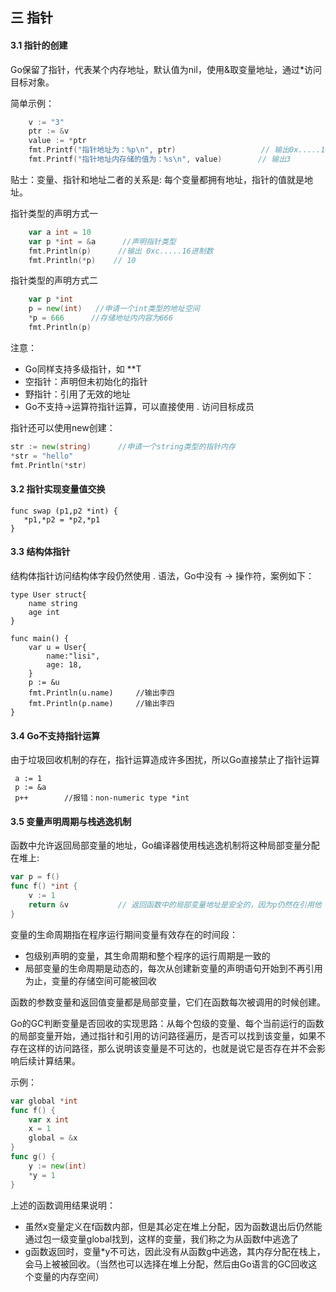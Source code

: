 ## 三 指针

#### 3.1 指针的创建

Go保留了指针，代表某个内存地址，默认值为nil，使用&取变量地址，通过*访问目标对象。  

简单示例：
```go
	v := "3"
	ptr := &v
	value := *ptr
	fmt.Printf("指针地址为：%p\n", ptr)					// 输出0x.....16进制数
	fmt.Printf("指针地址内存储的值为：%s\n", value)		// 输出3
```

贴士：变量、指针和地址二者的关系是: 每个变量都拥有地址，指针的值就是地址。

指针类型的声明方式一
```go
	var a int = 10
	var p *int = &a	     //声明指针类型
	fmt.Println(p)      //输出 0xc.....16进制数
	fmt.Println(*p)    // 10 
```

指针类型的声明方式二
```go
    var p *int
    p = new(int)   //申请一个int类型的地址空间
    *p = 666      //存储地址内内容为666
    fmt.Println(p)
```

注意：
- Go同样支持多级指针，如 **T
- 空指针：声明但未初始化的指针  
- 野指针：引用了无效的地址
- Go不支持->运算符指针运算，可以直接使用 . 访问目标成员

指针还可以使用new创建：
```go
str := new(string)		//申请一个string类型的指针内存
*str = "hello"
fmt.Println(*str)
```

#### 3.2 指针实现变量值交换
```
func swap (p1,p2 *int) {
   *p1,*p2 = *p2,*p1
}
```

#### 3.3 结构体指针  

结构体指针访问结构体字段仍然使用 . 语法，Go中没有 -> 操作符，案例如下：
```
type User struct{
	name string
	age int
}

func main() {
	var u = User{
		name:"lisi",
		age: 18,
	}
	p := &u
	fmt.Println(u.name)		//输出李四
	fmt.Println(p.name)		//输出李四
}
```

#### 3.4 Go不支持指针运算  

由于垃圾回收机制的存在，指针运算造成许多困扰，所以Go直接禁止了指针运算
```
 a := 1
 p := &a
 p++        //报错：non-numeric type *int
```

#### 3.5 变量声明周期与栈逃逸机制

函数中允许返回局部变量的地址，Go编译器使用栈逃逸机制将这种局部变量分配在堆上:
```go
var p = f()
func f() *int {
	v := 1
	return &v			// 返回函数中的局部变量地址是安全的，因为p仍然在引用他
}
```

变量的生命周期指在程序运行期间变量有效存在的时间段：  
- 包级别声明的变量，其生命周期和整个程序的运行周期是一致的
- 局部变量的生命周期是动态的，每次从创建新变量的声明语句开始到不再引用为止，变量的存储空间可能被回收  

函数的参数变量和返回值变量都是局部变量，它们在函数每次被调用的时候创建。  

Go的GC判断变量是否回收的实现思路：从每个包级的变量、每个当前运行的函数的局部变量开始，通过指针和引用的访问路径遍历，是否可以找到该变量，如果不存在这样的访问路径，那么说明该变量是不可达的，也就是说它是否存在并不会影响后续计算结果。  

示例：
```go
var global *int
func f() {			
	var x int	
	x = 1
	global = &x
}
func g() {
	y := new(int)
	*y = 1
}
```
上述的函数调用结果说明：
- 虽然x变量定义在f函数内部，但是其必定在堆上分配，因为函数退出后仍然能通过包一级变量global找到，这样的变量，我们称之为从函数f中逃逸了
- g函数返回时，变量*y不可达，因此没有从函数g中逃逸，其内存分配在栈上，会马上被被回收。（当然也可以选择在堆上分配，然后由Go语言的GC回收这个变量的内存空间）



